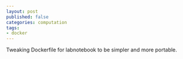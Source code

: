 ```yaml
---
layout: post
published: false
categories: computation
tags:
- docker
---
```



Tweaking Dockerfile for labnotebook to be simpler and more portable. 

